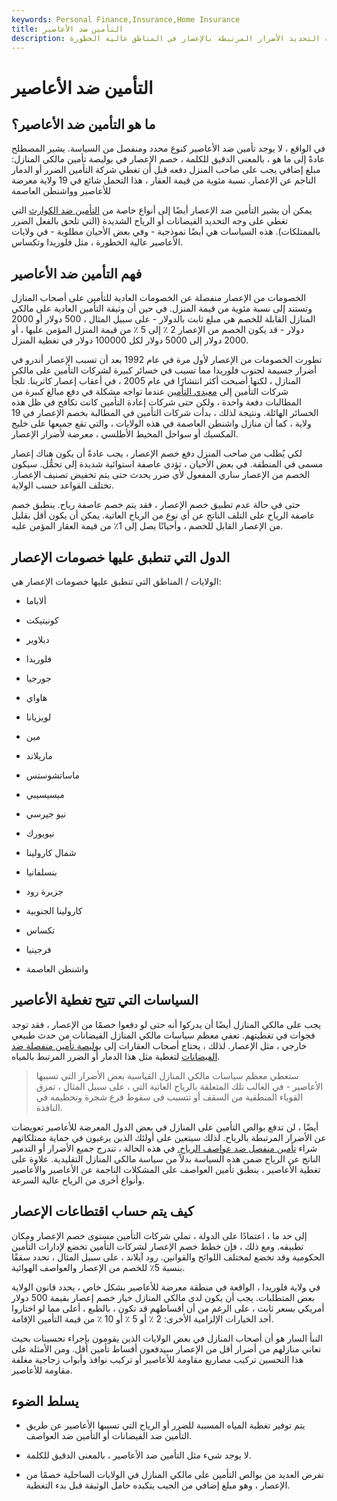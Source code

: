 ```yaml
---
keywords: Personal Finance,Insurance,Home Insurance
title: التأمين ضد الأعاصير
description: يشير التأمين ضد الإعصار عادةً إلى خصم إضافي في بوليصة مالكي المنازل التي تغطي على وجه التحديد الأضرار المرتبطة بالإعصار في المناطق عالية الخطورة.
---
```


# التأمين ضد الأعاصير
## ما هو التأمين ضد الأعاصير؟

في الواقع ، لا يوجد تأمين ضد الأعاصير كنوع محدد ومنفصل من السياسة. يشير المصطلح عادةً إلى ما هو ، بالمعنى الدقيق للكلمة ، خصم الإعصار في بوليصة تأمين مالكي المنازل: مبلغ إضافي يجب على صاحب المنزل دفعه قبل أن تغطي شركة التأمين الضرر أو الدمار الناجم عن الإعصار. نسبة مئوية من قيمة العقار ، هذا التحمل شائع في 19 ولاية معرضة للأعاصير وواشنطن العاصمة

يمكن أن يشير التأمين ضد الإعصار أيضًا إلى أنواع خاصة من [التأمين ضد الكوارث](/catastrophe-insurance) التي تغطي على وجه التحديد الفيضانات أو الرياح الشديدة (التي تلحق بالفعل الضرر بالممتلكات). هذه السياسات هي أيضًا نموذجية - وفي بعض الأحيان مطلوبة - في ولايات الأعاصير عالية الخطورة ، مثل فلوريدا وتكساس.

## فهم التأمين ضد الأعاصير

الخصومات من الإعصار منفصلة عن الخصومات العادية للتأمين على أصحاب المنازل وتستند إلى نسبة مئوية من قيمة المنزل. في حين أن وثيقة التأمين العادية على مالكي المنازل القابلة للخصم هي مبلغ ثابت بالدولار - على سبيل المثال ، 500 دولار أو 2000 دولار - قد يكون الخصم من الإعصار 2 ٪ إلى 5 ٪ من قيمة المنزل المؤمن عليها ، أو 2000 دولار إلى 5000 دولار لكل 100000 دولار في تغطية المنزل.

تطورت الخصومات من الإعصار لأول مرة في عام 1992 بعد أن تسبب الإعصار أندرو في أضرار جسيمة لجنوب فلوريدا مما تسبب في خسائر كبيرة لشركات التأمين على مالكي المنازل ، لكنها أصبحت أكثر انتشارًا في عام 2005 ، في أعقاب إعصار كاترينا. تلجأ شركات التأمين إلى [معيدي التأمين](/reinsurance) عندما تواجه مشكلة في دفع مبالغ كبيرة من المطالبات دفعة واحدة ، ولكن حتى شركات إعادة التأمين كانت تكافح في ظل هذه الخسائر الهائلة. ونتيجة لذلك ، بدأت شركات التأمين في المطالبة بخصم الإعصار في 19 ولاية ، كما أن منازل واشنطن العاصمة في هذه الولايات ، والتي تقع جميعها على خليج المكسيك أو سواحل المحيط الأطلسي ، معرضة لأضرار الإعصار.

لكي يُطلب من صاحب المنزل دفع خصم الإعصار ، يجب عادةً أن يكون هناك إعصار مسمى في المنطقة. في بعض الأحيان ، تؤدي عاصفة استوائية شديدة إلى تحمُّل. سيكون الخصم من الإعصار ساري المفعول لأي ضرر يحدث حتى يتم تخفيض تصنيف الإعصار. تختلف القواعد حسب الولاية.

حتى في حالة عدم تطبيق خصم الإعصار ، فقد يتم خصم عاصفة رياح. ينطبق خصم عاصفة الرياح على التلف الناتج عن أي نوع من الرياح العاتية. يمكن أن يكون أقل بقليل من الإعصار القابل للخصم ، وأحيانًا يصل إلى 1٪ من قيمة العقار المؤمن عليه.

## الدول التي تنطبق عليها خصومات الإعصار

الولايات / المناطق التي تنطبق عليها خصومات الإعصار هي:

- ألاباما

- كونيتيكت

- ديلاوير

- فلوريدا

- جورجيا

- هاواي

- لويزيانا

- مين

- ماريلاند

- ماساتشوستس

- ميسيسيبي

- نيو جيرسي

- نيويورك

- شمال كارولينا

- بنسلفانيا

- جزيرة رود

- كارولينا الجنوبية

- تكساس

- فرجينيا

- واشنطن العاصمة

## السياسات التي تتيح تغطية الأعاصير

يجب على مالكي المنازل أيضًا أن يدركوا أنه حتى لو دفعوا خصمًا من الإعصار ، فقد توجد فجوات في تغطيتهم. تعفي معظم سياسات مالكي المنازل الفيضانات من حدث طبيعي خارجي ، مثل الإعصار. لذلك ، يحتاج أصحاب العقارات إلى [بوليصة تأمين منفصلة ضد الفيضانات](/flood-insurance) لتغطية مثل هذا الدمار أو الضرر المرتبط بالمياه.

> ستغطي معظم سياسات مالكي المنازل القياسية بعض الأضرار التي تسببها الأعاصير - في الغالب تلك المتعلقة بالرياح العاتية التي ، على سبيل المثال ، تمزق القوباء المنطقية من السقف أو تتسبب في سقوط فرع شجرة وتحطيمه في النافذة.

>

أيضًا ، لن تدفع بوالص التأمين على المنازل في بعض الدول المعرضة للأعاصير تعويضات عن الأضرار المرتبطة بالرياح. لذلك سيتعين على أولئك الذين يرغبون في حماية ممتلكاتهم شراء [تأمين منفصل ضد عواصف الرياح.](/windstorm-insurance) في هذه الحالة ، تندرج جميع الأضرار أو التدمير الناتج عن الرياح ضمن هذه السياسة بدلاً من سياسة مالكي المنازل التقليدية. علاوة على تغطية الأعاصير ، ينطبق تأمين العواصف على المشكلات الناجمة عن الأعاصير والأعاصير وأنواع أخرى من الرياح عالية السرعة.

## كيف يتم حساب اقتطاعات الإعصار

إلى حد ما ، اعتمادًا على الدولة ، تملي شركات التأمين مستوى خصم الإعصار ومكان تطبيقه. ومع ذلك ، فإن خطط خصم الإعصار لشركات التأمين تخضع لإدارات التأمين الحكومية وقد تخضع لمختلف اللوائح والقوانين. رود آيلاند ، على سبيل المثال ، تحدد سقفًا بنسبة 5٪ للخصم من الإعصار والعواصف الهوائية.

في ولاية فلوريدا ، الواقعة في منطقة معرضة للأعاصير بشكل خاص ، يحدد قانون الولاية بعض المتطلبات. يجب أن يكون لدى مالكي المنازل خيار خصم إعصار بقيمة 500 دولار أمريكي بسعر ثابت ، على الرغم من أن أقساطهم قد تكون ، بالطبع ، أعلى مما لو اختاروا أحد الخيارات الإلزامية الأخرى: 2 ٪ أو 5 ٪ أو 10 ٪ من قيمة التأمين الإقامة.

النبأ السار هو أن أصحاب المنازل في بعض الولايات الذين يقومون بإجراء تحسينات بحيث تعاني منازلهم من أضرار أقل من الإعصار سيدفعون أقساط تأمين أقل. ومن الأمثلة على هذا التحسين تركيب مصاريع مقاومة للأعاصير أو تركيب نوافذ وأبواب زجاجية مغلفة مقاومة للأعاصير.

## يسلط الضوء

- يتم توفير تغطية المياه المسببة للضرر أو الرياح التي تسببها الأعاصير عن طريق التأمين ضد الفيضانات أو التأمين ضد العواصف.

- لا يوجد شيء مثل التأمين ضد الأعاصير ، بالمعنى الدقيق للكلمة.

- تفرض العديد من بوالص التأمين على مالكي المنازل في الولايات الساحلية خصمًا من الإعصار ، وهو مبلغ إضافي من الجيب يتكبده حامل الوثيقة قبل بدء التغطية.

